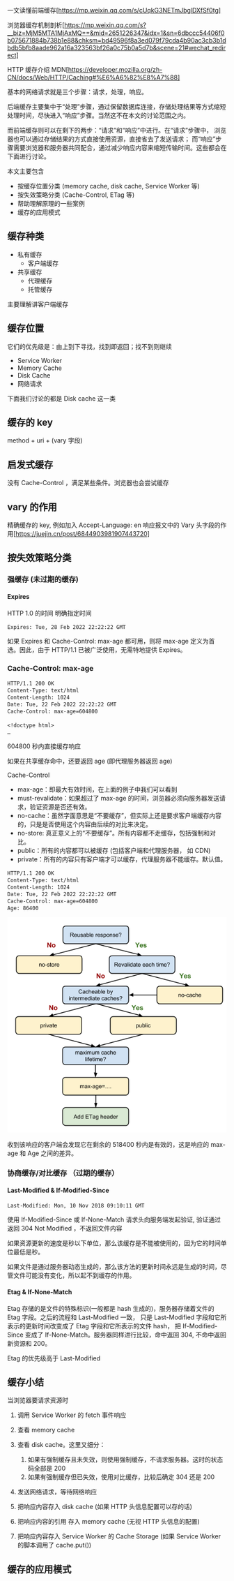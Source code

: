 一文读懂前端缓存[https://mp.weixin.qq.com/s/cUqkG3NETmJbglDXfSf0tg]

浏览器缓存机制剖析[https://mp.weixin.qq.com/s?__biz=MjM5MTA1MjAxMQ==&mid=2651226347&idx=1&sn=6dbccc54406f0b075671884b738b1e88&chksm=bd49596f8a3ed079f79cda4b90ac3cb3b1dbdb5bfb8aade962a16a323563bf26a0c75b0a5d7b&scene=21#wechat_redirect]

HTTP 缓存介绍 MDN[https://developer.mozilla.org/zh-CN/docs/Web/HTTP/Caching#%E6%A6%82%E8%A7%88]

基本的网络请求就是三个步骤：请求，处理，响应。

后端缓存主要集中于“处理”步骤，通过保留数据库连接，存储处理结果等方式缩短处理时间，尽快进入“响应”步骤。当然这不在本文的讨论范围之内。

而前端缓存则可以在剩下的两步：“请求”和“响应”中进行。在“请求”步骤中，
浏览器也可以通过存储结果的方式直接使用资源，直接省去了发送请求；
而“响应”步骤需要浏览器和服务器共同配合，通过减少响应内容来缩短传输时间。这些都会在下面进行讨论。

本文主要包含

- 按缓存位置分类 (memory cache, disk cache, Service Worker 等)
- 按失效策略分类 (Cache-Control, ETag 等)
- 帮助理解原理的一些案例
- 缓存的应用模式

## 缓存种类

- 私有缓存
  - 客户端缓存
- 共享缓存
  - 代理缓存
  - 托管缓存

主要理解讲客户端缓存

## 缓存位置

它们的优先级是：由上到下寻找，找到即返回；找不到则继续

- Service Worker
- Memory Cache
- Disk Cache
- 网络请求

下面我们讨论的都是 Disk cache 这一类

## 缓存的 key

method + uri + (vary 字段)

## 启发式缓存

没有 Cache-Control ，满足某些条件。浏览器也会尝试缓存

## vary 的作用

精确缓存的 key, 例如加入 Accept-Language: en
响应报文中的 Vary 头字段的作用[https://juejin.cn/post/6844903981907443720]

## 按失效策略分类

### 强缓存 (未过期的缓存)

#### Expires

HTTP 1.0 的时间 明确指定时间

```http request
Expires: Tue, 28 Feb 2022 22:22:22 GMT
```

如果 Expires 和 Cache-Control: max-age 都可用，则将 max-age 定义为首选。因此，由于 HTTP/1.1 已被广泛使用，无需特地提供 Expires。

### Cache-Control: max-age

```http request
HTTP/1.1 200 OK
Content-Type: text/html
Content-Length: 1024
Date: Tue, 22 Feb 2022 22:22:22 GMT
Cache-Control: max-age=604800

<!doctype html>
…
```

604800 秒内直接缓存响应

如果在共享缓存命中，还要返回 age (即代理服务器返回 age)

Cache-Control

- max-age：即最大有效时间，在上面的例子中我们可以看到
- must-revalidate：如果超过了 max-age 的时间，浏览器必须向服务器发送请求，验证资源是否还有效。
- no-cache：虽然字面意思是“不要缓存”，但实际上还是要求客户端缓存内容的，只是是否使用这个内容由后续的对比来决定。
- no-store: 真正意义上的“不要缓存”。所有内容都不走缓存，包括强制和对比。
- public：所有的内容都可以被缓存 (包括客户端和代理服务器， 如 CDN)
- private：所有的内容只有客户端才可以缓存，代理服务器不能缓存。默认值。

```http request
HTTP/1.1 200 OK
Content-Type: text/html
Content-Length: 1024
Date: Tue, 22 Feb 2022 22:22:22 GMT
Cache-Control: max-age=604800
Age: 86400
```

![img.png](img.png)

收到该响应的客户端会发现它在剩余的 518400 秒内是有效的，这是响应的 max-age 和 Age 之间的差异。

### 协商缓存/对比缓存 （过期的缓存）

#### Last-Modified & If-Modified-Since

```http request
Last-Modified: Mon, 10 Nov 2018 09:10:11 GMT
```

使用 If-Modified-Since 或 If-None-Match 请求头向服务端发起验证, 验证通过返回 304 Not Modified ，不返回文件内容

如果资源更新的速度是秒以下单位，那么该缓存是不能被使用的，因为它的时间单位最低是秒。

如果文件是通过服务器动态生成的，那么该方法的更新时间永远是生成的时间，尽管文件可能没有变化，所以起不到缓存的作用。

#### Etag & If-None-Match

Etag 存储的是文件的特殊标识(一般都是 hash 生成的)，服务器存储着文件的 Etag 字段。之后的流程和 Last-Modified 一致，
只是 Last-Modified 字段和它所表示的更新时间改变成了 Etag 字段和它所表示的文件 hash，
把 If-Modified-Since 变成了 If-None-Match。服务器同样进行比较，命中返回 304, 不命中返回新资源和 200。

Etag 的优先级高于 Last-Modified

## 缓存小结

当浏览器要请求资源时

1. 调用 Service Worker 的 fetch 事件响应

2. 查看 memory cache

3. 查看 disk cache。这里又细分：

   1. 如果有强制缓存且未失效，则使用强制缓存，不请求服务器。这时的状态码全部是 200
   2. 如果有强制缓存但已失效，使用对比缓存，比较后确定 304 还是 200

4. 发送网络请求，等待网络响应

5. 把响应内容存入 disk cache (如果 HTTP 头信息配置可以存的话)

6. 把响应内容的引用 存入 memory cache (无视 HTTP 头信息的配置)

7. 把响应内容存入 Service Worker 的 Cache Storage (如果 Service Worker 的脚本调用了 cache.put())

## 缓存的应用模式



